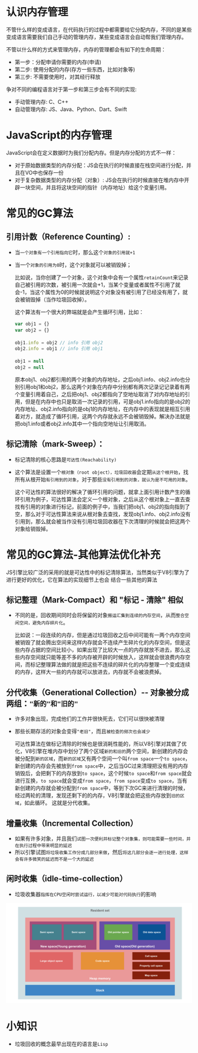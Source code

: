 # 认识内存管理
不管什么样的变成语言，在代码执行的过程中都需要给它分配内存，不同的是某些变成语言需要我们自己手动的管理内存，某些变成语言会自动帮我们管理内存。

不管以什么样的方式来管理内存，内存的管理都会有如下的生命周期：
+ 第一步：分配申请你需要的内存(申请)
+ 第二步: 使用分配的内存(存方一些东西，比如对象等)
+ 第三步: 不需要使用时，对其经行释放

争对不同的编程语言对于第一步和第三步会有不同的实现: 
+ 手动管理内存: C、C++ 
+ 自动管理内存: JS、Java、Python、Dart、Swift

# JavaScript的内存管理

JavaScript会在定义数据时为我们分配内存。但是内存分配的方式不一样： 
+ 对于原始数据类型的内存分配：JS会在执行的时候直接在栈空间进行分配，并且在VO中也保存一份
+ 对于复杂数据类型的内存分配（对象）: JS会在执行的时候直接在堆内存中开辟一块空间，并且将这块空间的指针（内存地址）给这个变量引用。

# 常见的GC算法

## 引用计数（Reference Counting）: 
+ 当`一个对象有一个引用指向它`时，那么这个`对象的引用就+1`
+ 当一个`对象的引用为0`时，这个对象就可以被销毁掉；

  比如说，当你创建了一个对象，这个对象中会有一个属性`retainCount`来记录自己被引用的次数，被引用一次就会+1，当某个变量或者属性不引用了就会-1，当这个属性为0的时候就说明这个对象没有被引用了已经没有用了，就会被销毁掉（当作垃圾回收掉）。
  
  这个算法有一个很大的弊端就是会产生循环引用，比如：
  ```JavaScript
  var obj1 = {} 
  var obj2 = {}

  obj1.info = obj2 // info 引用 obj2
  obj2.info = obj1 // info 引用 obj1

  obj1 = null
  obj2 = null
  ```
  原本obj1、obj2都引用的两个对象的内存地址，之后obj1.info、obj2.info也分别引用obj1和obj2，那么这两个对象在内存中分别都有两次记录记记录着有两个变量引用着自己，之后把obj1、obj2都指向了空地址取消了对内存地址的引用，但是在内存中也只是取消一次记录的引用，可是obj1.info指向的是obj2的内存地址、obj2.info指向的是obj1的内存地址，在内存中的表现就是相互引用着对方，就造成了循环引用，这两个内存就永远不会被销毁掉。解决办法就是把obj1.info或者obj2.info其中一个指向空地址让引用取消。

## 标记清除（mark-Sweep）：
+ 标记清除的核心思路是`可达性(Reachability)`
+ 这个算法是设置一个`根对象（root object），垃圾回收器`会定期`从这个根开始`，找所有从根开始`有引用到的对象`，对于那些`没有引用到的对象，就认为是不可用的对象`。

   这个可达性的算法很好的解决了循环引用的问题，就拿上面引用计数产生的循环引用为例子，可达性算法会定义一个根对象，之后从这个根对象上一直去查找有引用的对象进行标记，前面的例子中，当我们把obj1、obj2的指向指到了空，那么对于可达性算法来说从根对象去查找，发现obj1.info、obj2.info没有引用到，那么就会被当作没有引用垃圾回收器在下次清理的时候就会把这两个对象给销毁掉。

# 常见的GC算法-其他算法优化补充
JS引擎比较广泛的采用的就是可达性中的标记清除算法，当然类似于V8引擎为了进行更好的优化，它在算法的实现细节上也会
结合一些其他的算法

## 标记整理（Mark-Compact）和 "标记 - 清除" 相似
+ 不同的是，回收期间同时会将保留的对象`搬运汇集到连续的内存空间`，从而`整合空闲空间，避免内存碎片化`。

  比如说：一段连续的内存，但是通过垃圾回收之后中间可能有一两个内存空间被销毁了就会腾出空间来这样内存就会不连续产生碎片化的内存空间，但是这些内存占据的空间比较小，如果出现了比较大一点的内存就放不进去，那么这些内存空间就只能等差不多的内存被开辟的时候放入，这样就会很浪费内存空间，而标记整理算法做的就是把这些不连续的碎片化的内存整理一个变成连续的内存，这样大一些的内存就可以放进去，内存就不会被浪费掉。

## 分代收集（Generational Collection）-- 对象被分成两组：`"新的"和"旧的"`
+ 许多对象出现，完成他们的工作并很快死去，它们可以很快被清理
+ 那些长期存活的对象会变得`"老旧"`，而且`被检查的频次也会减少`
  
   可达性算法在做标记清除的时候也是很消耗性能的，所以V8引擎对其做了优化，V8引擎在堆内存中划分了两个区域`新的和旧的`两个空间，新创建的内存会被分配到`新的区域`，而`新的区域`又有两个空间一个叫`from space`一个`to space`，新创建的内存会先被放到`from space`中，之后当GC过来清理把没有用的内存销毁后，会把剩下的内存放到`to space`，这个时候`to space`和`from space`就会进行互换，`to space`就会变成`from space`，`from space`变成`to space`，当有新创建的内存就会被分配到`from space`中，等到下次GC来进行清理的时候，经过两轮的清理，发现还剩下的的内存，V8引擎就会把这些内存放到`旧的区域`，如此循环。 这就是分代收集。

## 增量收集（Incremental Collection）
+ 如果有许多对象，并且我们`试图一次便利并标记整个对象集，则可能需要一些时间，并在执行过程中带来明显的延迟`
+ 所以引擎试图`将垃圾收集工作分成几部分来做`，然后`将这几部分会逐一进行处理，这样会有许多微笑的延迟而不是一个大的延迟`

## 闲时收集（idle-time-collection）
+ 垃圾收集器`指挥在CPU空闲时尝试运行，以减少可能对代码执行`的影响
  
![v8引擎详细内存图](./image/v8%E5%BC%95%E6%93%8E%E5%86%85%E5%AD%98%E5%9B%BE.png)


# 小知识
+ 垃圾回收的概念最早出现在的语言是`Lisp`

